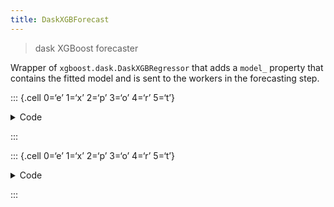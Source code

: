 ```yaml
---
title: DaskXGBForecast
---
```


> dask XGBoost forecaster

Wrapper of `xgboost.dask.DaskXGBRegressor` that adds a `model_` property
that contains the fitted model and is sent to the workers in the
forecasting step.

::: {.cell 0=‘e’ 1=‘x’ 2=‘p’ 3=‘o’ 4=‘r’ 5=‘t’}

<details>
<summary>Code</summary>

``` python
import xgboost as xgb
```

</details>

:::

::: {.cell 0=‘e’ 1=‘x’ 2=‘p’ 3=‘o’ 4=‘r’ 5=‘t’}

<details>
<summary>Code</summary>

``` python
class DaskXGBForecast(xgb.dask.DaskXGBRegressor):
    @property
    def model_(self):
        model_str = self.get_booster().save_raw('ubj')
        local_model = xgb.XGBRegressor()
        local_model.load_model(model_str)
        return local_model
```

</details>

:::

